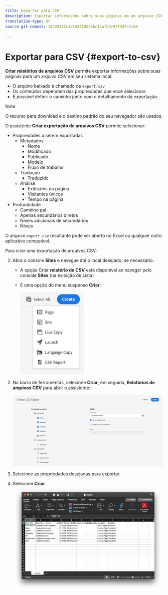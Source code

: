 ```yaml
---
title: Exportar para CSV
description: Exportar informações sobre suas páginas em um arquivo CSV em seu sistema local
translation-type: ht
source-git-commit: 16725342c1a14231025bbc1bafb4c97f0d7cfce8

---
```



# Exportar para CSV   {#export-to-csv}

**Criar relatórios de arquivos CSV** permite exportar informações sobre suas páginas para um arquivo CSV em seu sistema local.

* O arquivo baixado é chamado de `export.csv`
* Os conteúdos dependem das propriedades que você selecionar.
* É possível definir o caminho junto com o detalhamento da exportação.

>[!NOTE]
>
>O recurso para download e o destino padrão do seu navegador são usados.

O assistente **Criar exportação de arquivos CSV** permite selecionar:

* Propriedades a serem exportadas
   * Metadados
      * Nome
      * Modificado
      * Publicado
      * Modelo
      * Fluxo de trabalho
   * Tradução
      * Traduzido
   * Análise
      * Exibições da página
      * Visitantes únicos
      * Tempo na página
* Profundidade
   * Caminho pai
   * Apenas secundários diretos
   * Níveis adicionais de secundários
   * Níveis

O arquivo `export.csv` resultante pode ser aberto no Excel ou qualquer outro aplicativo compatível.

Para criar uma exportação de arquivos CSV:

1. Abra o console **Sites** e navegue até o local desejado, se necessário.
   * A opção Criar **relatório de CSV** está disponível ao navegar pelo console **Sites** (na exibição de Lista)
   * É uma opção do menu suspenso **Criar**:

      ![Opção Criar CSV](/help/sites-cloud/authoring/assets/csv-create.png)

1. Na barra de ferramentas, selecione **Criar**, em seguida, **Relatórios de arquivos CSV** para abrir o assistente:

   ![Opções de exportação de CSV](/help/sites-cloud/authoring/assets/csv-options.png)

1. Selecione as propriedades desejadas para exportar.
1. Selecione **Criar**.
   ![Exportação de CSV resultante no Excel](/help/sites-cloud/authoring/assets/csv-example.png)
